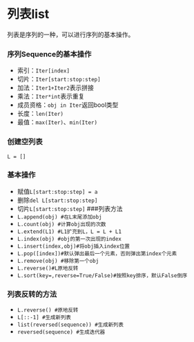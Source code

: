 列表list
===
列表是序列的一种，可以进行序列的基本操作。
### 序列Sequence的基本操作
- 索引：`Iter[index]`
- 切片：`Iter[start:stop:step]`
- 加法：`Iter1+Iter2`表示拼接
- 乘法：`Iter*int`表示重复
- 成员资格：`obj in Iter`返回bool类型
- 长度：`len(Iter)`
- 最值：`max(Iter)`、`min(Iter)`


### 创建空列表
`L = []`
### 基本操作
- 赋值`L[start:stop:step] = a`
- 删除`del L[start:stop:step]`
- 切片`L[start:stop:step]`
###列表方法
- `L.append(obj) #在L末尾添加obj`
- `L.count(obj) #计算obj出现的次数`
- `L.extend(L1) #L1扩充到L，L = L + L1`
- `L.index(obj) #obj的第一次出现的index`
- `L.insert(index,obj)#将obj插入index位置`
- `L.pop([index])#默认弹出最后一个元素，否则弹出第index个元素`
- `L.remove(obj) #移除第一个obj`
- `L.reverse()#L原地反转`
- `L.sort(key=,reverse=True/False)#按照key排序，默认False倒序`


### 列表反转的方法
- `L.reverse() #原地反转`
- `L[::-1] #生成新列表`
- `list(reversed(sequence)) #生成新列表`
- `reversed(sequence) #生成迭代器`
